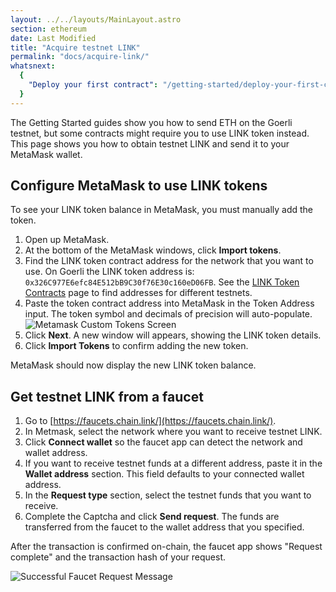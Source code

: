 ```yaml
---
layout: ../../layouts/MainLayout.astro
section: ethereum
date: Last Modified
title: "Acquire testnet LINK"
permalink: "docs/acquire-link/"
whatsnext:
  {
    "Deploy your first contract": "/getting-started/deploy-your-first-contract/",
  }
---
```


The Getting Started guides show you how to send ETH on the Goerli testnet, but some contracts might require you to use LINK token instead. This page shows you how to obtain testnet LINK and send it to your MetaMask wallet.

## Configure MetaMask to use LINK tokens

To see your LINK token balance in MetaMask, you must manually add the token.

1. Open up MetaMask.
1. At the bottom of the MetaMask windows, click **Import tokens**.
1. Find the LINK token contract address for the network that you want to use. On Goerli the LINK token address is: `0x326C977E6efc84E512bB9C30f76E30c160eD06FB`. See the [LINK Token Contracts](/resources/link-token-contracts/) page to find addresses for different testnets.
1. Paste the token contract address into MetaMask in the Token Address input. The token symbol and decimals of precision will auto-populate.
   ![Metamask Custom Tokens Screen](/images/getting-started/metamaskImportTokens.webp)
1. Click **Next**. A new window will appears, showing the LINK token details.
1. Click **Import Tokens** to confirm adding the new token.

MetaMask should now display the new LINK token balance.

## Get testnet LINK from a faucet

1. Go to [https://faucets.chain.link/](https://faucets.chain.link/).
1. In Metmask, select the network where you want to receive testnet LINK.
1. Click **Connect wallet** so the faucet app can detect the network and wallet address.
1. If you want to receive testnet funds at a different address, paste it in the **Wallet address** section. This field defaults to your connected wallet address.
1. In the **Request type** section, select the testnet funds that you want to receive.
1. Complete the Captcha and click **Send request**. The funds are transferred from the faucet to the wallet address that you specified.

After the transaction is confirmed on-chain, the faucet app shows "Request complete" and the transaction hash of your request.

![Successful Faucet Request Message](/files/faucet-success.png)
